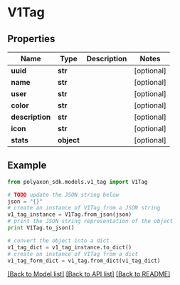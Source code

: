 # V1Tag


## Properties
Name | Type | Description | Notes
------------ | ------------- | ------------- | -------------
**uuid** | **str** |  | [optional] 
**name** | **str** |  | [optional] 
**user** | **str** |  | [optional] 
**color** | **str** |  | [optional] 
**description** | **str** |  | [optional] 
**icon** | **str** |  | [optional] 
**stats** | **object** |  | [optional] 

## Example

```python
from polyaxon_sdk.models.v1_tag import V1Tag

# TODO update the JSON string below
json = "{}"
# create an instance of V1Tag from a JSON string
v1_tag_instance = V1Tag.from_json(json)
# print the JSON string representation of the object
print V1Tag.to_json()

# convert the object into a dict
v1_tag_dict = v1_tag_instance.to_dict()
# create an instance of V1Tag from a dict
v1_tag_form_dict = v1_tag.from_dict(v1_tag_dict)
```
[[Back to Model list]](../README.md#documentation-for-models) [[Back to API list]](../README.md#documentation-for-api-endpoints) [[Back to README]](../README.md)


